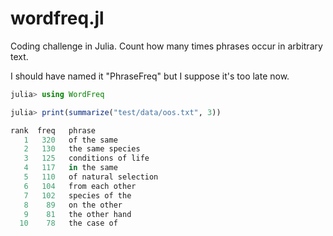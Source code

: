 # wordfreq.jl

Coding challenge in Julia. Count how many times phrases occur in arbitrary text. 

I should have named it "PhraseFreq" but I suppose it's too late now.

```julia
julia> using WordFreq

julia> print(summarize("test/data/oos.txt", 3))

rank  freq   phrase
   1   320   of the same
   2   130   the same species
   3   125   conditions of life
   4   117   in the same
   5   110   of natural selection
   6   104   from each other
   7   102   species of the
   8    89   on the other
   9    81   the other hand
  10    78   the case of
```
